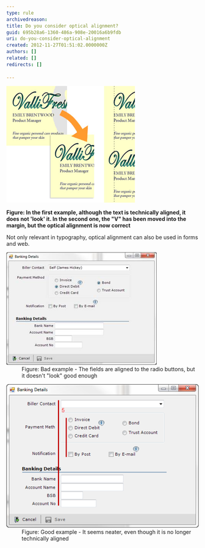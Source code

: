 ```yaml
---
type: rule
archivedreason: 
title: Do you consider optical alignment?
guid: 695b28a6-1360-486a-908e-20016a6b9fdb
uri: do-you-consider-optical-alignment
created: 2012-11-27T01:51:02.0000000Z
authors: []
related: []
redirects: []

---
```


<dl>   <dl class="ssw15-rteElement-ImageArea">
      <img src="../../assets/opticalalignment.jpg" alt="Optical alignment">
   </dl> <strong>Figure: In the first example, although the text is technically aligned, it does not 'look' it. In the second one, the "V" has been moved into the margin, but the optical alignment is now correct</strong> </dl>
<!--endintro-->

Not only relevant in typography, optical alignment can also be used in forms and web.
<dl class="badImage"><dt><img src="../../assets/bad_opticalalignment.jpg" alt="Bad alignment"></dt>
<dd>Figure: Bad example - The fields are aligned to the radio buttons, but it doesn't "look" good enough</dd></dl><dl class="goodImage"><dt><img src="../../assets/good_opticalalignment.png" alt="Good alignment"></dt>
<dd>Figure: Good example - It seems neater, even though it is no longer technically aligned</dd></dl>
